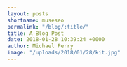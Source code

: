 ```yaml
---
layout: posts
shortname: museseo
permalink: "/blog/:title/"
title: A Blog Post
date: 2018-01-28 10:39:24 +0000
author: Michael Perry
image: "/uploads/2018/01/28/kit.jpg"
---
```

